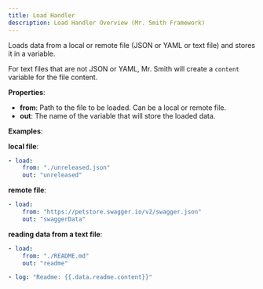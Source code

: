 ```yaml
---
title: Load Handler
description: Load Handler Overview (Mr. Smith Framework)
---
```


Loads data from a local or remote file (JSON or YAML or text file) and stores it in a variable.

For text files that are not JSON or YAML, Mr. Smith will create a `content` variable for the file content.

**Properties**:
- **from**: Path to the file to be loaded. Can be a local or remote file.
- **out**: The name of the variable that will store the loaded data.

**Examples**:

**local file**:
```yaml
- load:
    from: "./unreleased.json"
    out: "unreleased"
```

**remote file**:
```yaml
- load:
    from: "https://petstore.swagger.io/v2/swagger.json"
    out: "swaggerData"
```

**reading data from a text file**:
```yaml
- load:
    from: "./README.md"
    out: "readme"

- log: "Readme: {{.data.readme.content}}"
```
